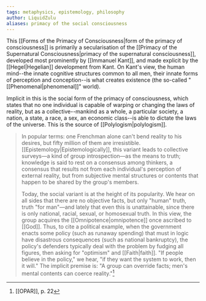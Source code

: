 ```yaml
---
tags: metaphysics, epistemology, philosophy
author: LiquidZulu
aliases: primacy of the social consciousness
---
```


This [[Forms of the Primacy of Consciousness|form of the primacy of consciousness]] is primarily a secularisation of the [[Primacy of the Supernatural Consciousness|primacy of the supernatural consciousness]], developed most prominently by [[Immanuel Kant]], and made explicit by the [[Hegel|Hegelian]] development from Kant. On Kant's view, the human mind--the innate cognitive structures common to all men, their innate forms of perception and conception--is what creates existence (the so-called "[[Phenomenal|phenomenal]]" world). 

Implicit in this is the social form of the primacy of consciousness, which states that no one individual is capable of warping or changing the laws of reality, but as a collective--mankind as a whole, a particular society, a nation, a state, a race, a sex, an economic class--is able to dictate the laws of the universe. This is the source of [[Polylogism|polylogism]].

> In popular terms: one Frenchman alone can't bend reality to his desires, but fifty million of them are irresistible. [[Epistemology|Epistemologically]], this variant leads to collective surveys—a kind of group introspection—as the means to truth; knowledge is said to rest on a consensus among thinkers, a consensus that results not from each individual's perception of external reality, but from subjective mental structures or contents that happen to be shared by the group's members.
> 
> Today, the social variant is at the height of its popularity. We hear on all sides that there are no objective facts, but only "human" truth, truth "for man"—and lately that even this is unattainable, since there is only national, racial, sexual, or homosexual truth. In this view, the group acquires the [[Omnipotence|omnipotence]] once ascribed to [[God]]. Thus, to cite a political example, when the government enacts some policy (such as runaway spending) that must in logic have disastrous consequences (such as national bankruptcy), the policy's defenders typically deal with the problem by fudging all figures, then asking for "optimism" and [[Faith|faith]]. "If people believe in the policy," we hear, "if they want the system to work, then it will." The implicit premise is: "A group can override facts; men's mental contents can coerce reality."[^1]

[^1]: [[OPAR]], p. 22